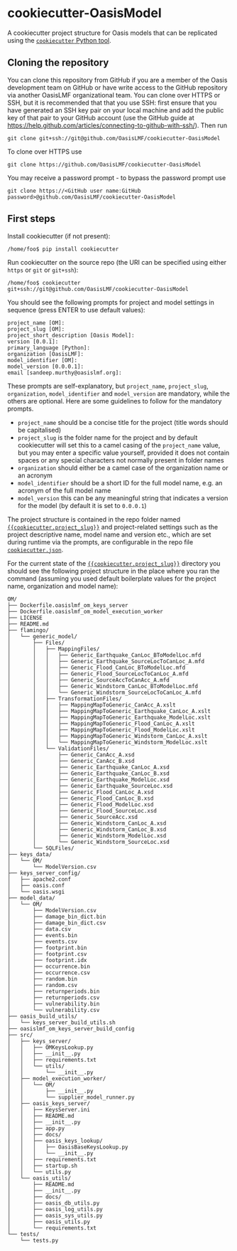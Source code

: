 cookiecutter-OasisModel
=======================

A cookiecutter project structure for Oasis models that can be replicated using the <a href="https://pypi.python.org/pypi/cookiecutter" target="_blank">`cookiecutter` Python tool</a>.

## Cloning the repository

You can clone this repository from GitHub if you are a member of the Oasis development team on GitHub or have write access to the GitHub repository via another OasisLMF organizational team. You can clone over HTTPS or SSH, but it is recommended that that you use SSH: first ensure that you have generated an SSH key pair on your local machine and add the public key of that pair to your GitHub account (use the GitHub guide at https://help.github.com/articles/connecting-to-github-with-ssh/). Then run

    git clone git+ssh://git@github.com/OasisLMF/cookiecutter-OasisModel

To clone over HTTPS use

    git clone https://github.com/OasisLMF/cookiecutter-OasisModel

You may receive a password prompt - to bypass the password prompt use

    git clone https://<GitHub user name:GitHub password>@github.com/OasisLMF/cookiecutter-OasisModel

## First steps

Install cookiecutter (if not present):

    /home/foo$ pip install cookiecutter
    
Run cookiecutter on the source repo (the URI can be specified using either `https` or `git` or `git+ssh`):

    /home/foo$ cookiecutter git+ssh://git@github.com/OasisLMF/cookiecutter-OasisModel

You should see the following prompts for project and model settings in sequence (press ENTER to use default values):
    
    project_name [OM]: 
    project_slug [OM]: 
    project_short_description [Oasis Model]: 
    version [0.0.1]: 
    primary_language [Python]: 
    organization [OasisLMF]: 
    model_identifier [OM]: 
    model_version [0.0.0.1]: 
    email [sandeep.murthy@oasislmf.org]: 

These prompts are self-explanatory, but `project_name`, `project_slug`, `organization`, `model_identifier` and `model_version` are mandatory, while the others are optional. Here are some guidelines to follow for the mandatory prompts.

* `project_name` should be a concise title for the project (title words should be capitalised)
* `project_slug` is the folder name for the project and by default cookiecutter will set this to a camel casing of the `project_name` value, but you may enter a specific value yourself, provided it does not contain spaces or any special characters not normally present in folder names
* `organization` should either be a camel case of the organization name or an acronym
* `model_identifier` should be a short ID for the full model name, e.g. an acronym of the full model name
* `model_version` this can be any meaningful string that indicates a version for the model (by default it is set to `0.0.0.1`)

The project structure is contained in the repo folder named <a href="https://github.com/OasisLMF/cookiecutter-OasisModel/tree/master/%7B%7Bcookiecutter.project_slug%7D%7D" target="_blank">`{{cookiecutter.project_slug}}`</a> and project-related settings such as the project descriptive name, model name and version etc., which are set during runtime via the prompts, are configurable in the repo file <a href="https://github.com/OasisLMF/cookiecutter-OasisModel/blob/master/cookiecutter.json" target="_blank">`cookiecutter.json`</a>.

For the current state of the <a href="https://github.com/OasisLMF/cookiecutter-OasisModel/tree/master/%7B%7Bcookiecutter.project_slug%7D%7D" target="_blank">`{{cookiecutter.project_slug}}`</a> directory you should see the following project structure in the place where you ran the command (assuming you used default boilerplate values for the project name, organization and model name):

    OM/
    ├── Dockerfile.oasislmf_om_keys_server
    ├── Dockerfile.oasislmf_om_model_execution_worker
    ├── LICENSE
    ├── README.md
    ├── flamingo/
    │   └── generic_model/
    │       ├── Files/
    │       │   ├── MappingFiles/
    │       │   │   ├── Generic_Earthquake_CanLoc_BToModelLoc.mfd
    │       │   │   ├── Generic_Earthquake_SourceLocToCanLoc_A.mfd
    │       │   │   ├── Generic_Flood_CanLoc_BToModelLoc.mfd
    │       │   │   ├── Generic_Flood_SourceLocToCanLoc_A.mfd
    │       │   │   ├── Generic_SourceAccToCanAcc_A.mfd
    │       │   │   ├── Generic_Windstorm_CanLoc_BToModelLoc.mfd
    │       │   │   └── Generic_Windstorm_SourceLocToCanLoc_A.mfd
    │       │   ├── TransformationFiles/
    │       │   │   ├── MappingMapToGeneric_CanAcc_A.xslt
    │       │   │   ├── MappingMapToGeneric_Earthquake_CanLoc_A.xslt
    │       │   │   ├── MappingMapToGeneric_Earthquake_ModelLoc.xslt
    │       │   │   ├── MappingMapToGeneric_Flood_CanLoc_A.xslt
    │       │   │   ├── MappingMapToGeneric_Flood_ModelLoc.xslt
    │       │   │   ├── MappingMapToGeneric_Windstorm_CanLoc_A.xslt
    │       │   │   └── MappingMapToGeneric_Windstorm_ModelLoc.xslt
    │       │   └── ValidationFiles/
    │       │       ├── Generic_CanAcc_A.xsd
    │       │       ├── Generic_CanAcc_B.xsd
    │       │       ├── Generic_Earthquake_CanLoc_A.xsd
    │       │       ├── Generic_Earthquake_CanLoc_B.xsd
    │       │       ├── Generic_Earthquake_ModelLoc.xsd
    │       │       ├── Generic_Earthquake_SourceLoc.xsd
    │       │       ├── Generic_Flood_CanLoc_A.xsd
    │       │       ├── Generic_Flood_CanLoc_B.xsd
    │       │       ├── Generic_Flood_ModelLoc.xsd
    │       │       ├── Generic_Flood_SourceLoc.xsd
    │       │       ├── Generic_SourceAcc.xsd
    │       │       ├── Generic_Windstorm_CanLoc_A.xsd
    │       │       ├── Generic_Windstorm_CanLoc_B.xsd
    │       │       ├── Generic_Windstorm_ModelLoc.xsd
    │       │       └── Generic_Windstorm_SourceLoc.xsd
    │       └── SQLFiles/
    ├── keys_data/
    │   └── OM/
    │       └── ModelVersion.csv
    ├── keys_server_config/
    │   ├── apache2.conf
    │   ├── oasis.conf
    │   └── oasis.wsgi
    ├── model_data/
    │   └── OM/
    │       ├── ModelVersion.csv
    │       ├── damage_bin_dict.bin
    │       ├── damage_bin_dict.csv
    │       ├── data.csv
    │       ├── events.bin
    │       ├── events.csv
    │       ├── footprint.bin
    │       ├── footprint.csv
    │       ├── footprint.idx
    │       ├── occurrence.bin
    │       ├── occurrence.csv
    │       ├── random.bin
    │       ├── random.csv
    │       ├── returnperiods.bin
    │       ├── returnperiods.csv
    │       ├── vulnerability.bin
    │       └── vulnerability.csv
    ├── oasis_build_utils/
    │   └── keys_server_build_utils.sh
    ├── oasislmf_om_keys_server_build_config
    ├── src/
    │   ├── keys_server/
    │   │   ├── OMKeysLookup.py
    │   │   ├── __init__.py
    │   │   ├── requirements.txt
    │   │   └── utils/
    │   │       └── __init__.py
    │   ├── model_execution_worker/
    │   │   └── OM/
    │   │       ├── __init__.py
    │   │       └── supplier_model_runner.py
    │   ├── oasis_keys_server/
    │   │   ├── KeysServer.ini
    │   │   ├── README.md
    │   │   ├── __init__.py
    │   │   ├── app.py
    │   │   ├── docs/
    │   │   ├── oasis_keys_lookup/
    │   │   │   ├── OasisBaseKeysLookup.py
    │   │   │   └── __init__.py
    │   │   ├── requirements.txt
    │   │   ├── startup.sh
    │   │   └── utils.py
    │   └── oasis_utils/
    │       ├── README.md
    │       ├── __init__.py
    │       ├── docs/
    │       ├── oasis_db_utils.py
    │       ├── oasis_log_utils.py
    │       ├── oasis_sys_utils.py
    │       ├── oasis_utils.py
    │       └── requirements.txt
    └── tests/
        └── tests.py
